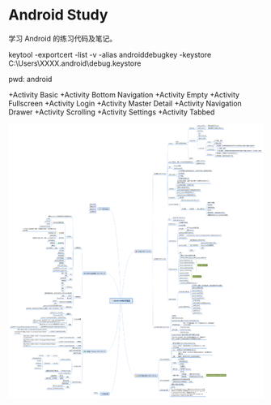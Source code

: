 # Android Study
学习 Android 的练习代码及笔记。

keytool -exportcert -list -v -alias androiddebugkey -keystore C:\Users\XXXX\.android\debug.keystore

pwd: android

+Activity Basic
+Activity Bottom Navigation
+Activity Empty
+Activity Fullscreen
+Activity Login
+Activity Master Detail
+Activity Navigation Drawer
+Activity Scrolling
+Activity Settings
+Activity Tabbed

![Android Study](AndroidStudy.png)